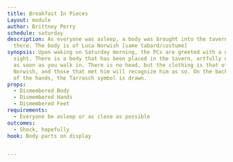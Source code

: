 ```yaml
---
title: Breakfast In Pieces
Layout: module
author: Brittney Perry
schedule: saturday
description: As everyone was asleep, a body was brought into the tavern and left
  there. The body is of Luca Norwish [same tabard/costume]
synopsis: Upon waking on Saturday morning, the PCs are greeted with a gristly
  sight. There is a body that has been placed in the tavern, artfully on display
  as soon as you walk in. There is no head, but the clothing is that of Luca
  Norwish, and those that met him will recognize him as so. On the back of one
  of the hands, the Tarrasch symbol is drawn.
props:
  - Dismembered Body
  - Dismembered Hands
  - Dismembered Feet
requirements:
  - Everyone be asleep or as close as possible
outcomes:
  - Shock, hopefully
hook: Body parts on display


---
```


